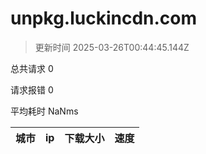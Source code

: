 
  # unpkg.luckincdn.com

  > 更新时间 2025-03-26T00:44:45.144Z
  
  总共请求 0

  请求报错 0

  平均耗时 NaNms

|城市|ip|下载大小|速度|
|-----|----------|---|---|

  